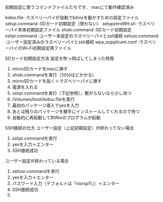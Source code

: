 初期設定に使うコマンドファイルたちです．
macにて動作確認済み

kidou.file  :ラズベリーパイが自動でbitnixを動かすための設定ファイル
setup.command   :SDカード初期設定（使わない）
setupzeroWH.sh  :ラズベリーパイ本体初期設定ファイル
shoki.command   :SDカード初期設定
sshpi.command   :ユーザー未設定のラズベリーパイとssh接続
sshusr.command  :ユーザー設定済みのラズベリーパイとssh接続
wpa_supplicant.conf :ラズベリーパイのWi-Fi初期設定用ファイル

SDカード初期設定方法
設定を吹っ飛ばしてしまった時用
1. microSDカードをmacに挿す
2. shoki.commandを実行（20分ほどかかる）
3. microSDカードを抜く＋ラズベリーパイに挿す
4. 電源を入れる
5. sshpi.commandを実行（下記参照），繋がらないなら少し待つ
6. /Volumes/boot/kidou.fileを実行
7. 最初のパッケージ導入でyesを入力
8. あとは残りのパッケージを勝手にインストールしてくれるので待つ
9. 自動的に再起動してBitNixのプログラムが起動


SSH接続の仕方
ユーザー設定（上記初期設定）が終わってない場合
1. sshpi.commandを実行
2. yesを入力＋エンター
3. SSH接続成功

ユーザー設定が終わっている場合
1. sshusr.commandを実行
2. yesを入力＋エンター
3. パスワード入力（デフォルトは「nixrsp11」）＋エンター
4. SSH接続成功
5.
